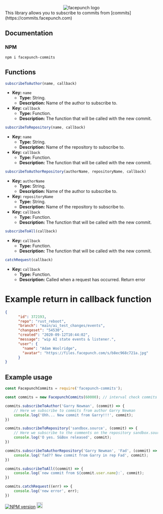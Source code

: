 <div style="text-align: center;"><img src="https://commits.facepunch.com/logo.svg" alt="facepunch logo"></div>
This library allows you to subscribe to commits from [commits](https://commits.facepunch.com)

## Documentation

### NPM
```
npm i facepunch-commits
```

## Functions
```js
subscribeToAuthor(name, callback)
```
* **Key:** `name`
	* **Type:** String.
	* **Description:** Name of the author to subscribe to.
* **Key:** `callback`
	* **Type:** Function.
	* **Description:** The function that will be called with the new commit.

```js
subscribeToRepository(name, callback)
```
* **Key:** `name`
	* **Type:** String.
	* **Description:** Name of the repository to subscribe to.
* **Key:** `callback`
	* **Type:** Function.
	* **Description:** The function that will be called with the new commit.

```js
subscribeToAuthorRepository(authorName, repositoryName, callback)
```
* **Key:** `authorName`
	* **Type:** String.
	* **Description:** Name of the author to subscribe to.
* **Key:** `repositoryName`
	* **Type:** String.
	* **Description:** Name of the repository to subscribe to.
* **Key:** `callback`
	* **Type:** Function.
	* **Description:** The function that will be called with the new commit.

```js
subscribeToAll(callback)
```
* **Key:** `callback`
	* **Type:** Function.
	* **Description:** The function that will be called with the new commit.

```js
catchRequest(callback)
```
* **Key:** `callback`
	* **Type:** Function.
    * **Description:** Called when a request has occurred. Return error


# Example return in callback function
```json
{
      "id": 372193,
      "repo": "rust_reboot",
      "branch": "main/ai_test_changes/events",
      "changeset": "54530",
      "created": "2020-09-12T10:44:02",
      "message": "wip AI state events & listener.",
      "user": {
        "name": "Adam Woolridge",
        "avatar": "https://files.facepunch.com/s/b8ec968c721a.jpg"
      }
}
```

## Example usage
```js
const FacepunchCommits = require('facepunch-commits');

const commits = new FacepunchCommits(60000); // interval check commits in ms

commits.subscribeToAuthor('Garry Newman', (commit) => {
	// Here we subscribe to commits from author Garry Newman
	console.log('Ohh... New commit from Garry!!!', commit);
})

commits.subscribeToRepository('sandbox.source', (commit) => {
	// Here we subscribe to the comments on the repository sandbox.source
	console.log('O yes. S&Box released', commit);
})

commits.subscribeToAuthorRepository('Garry Newman', 'Fad', (commit) => {
	console.log('fad?? New commit from Garry in rep Fad', commit);
})

commits.subscribeToAll((commit) => {
	console.log(`new commit from ${commit.user.name}:`, commit);
})

commits.catchRequest((err) => {
	console.log('new error', err);
})
```
<a href="https://www.npmjs.com/package/facepunch-commits"><img src="https://img.shields.io/npm/v/facepunch-commits.svg?style=flat-square" alt="NPM version"></a>
<a href="https://vk.com/ghost1337gg"><img src="https://brand.vkforms.ru/static/media/logo_color_154.08f6e176.svg" height=20></a>
